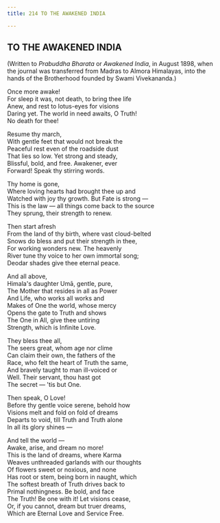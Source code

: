 ```yaml
---
title: 214 TO THE AWAKENED INDIA

---
```

  

## TO THE AWAKENED INDIA

(Written to *Prabuddha Bharata* or *Awakened India*, in August 1898,
when the journal was transferred from Madras to Almora Himalayas, into
the hands of the Brotherhood founded by Swami Vivekananda.)

Once more awake!  
For sleep it was, not death, to bring thee life  
Anew, and rest to lotus-eyes for visions  
Daring yet. The world in need awaits, O Truth!  
No death for thee!

Resume thy march,  
With gentle feet that would not break the  
Peaceful rest even of the roadside dust  
That lies so low. Yet strong and steady,  
Blissful, bold, and free. Awakener, ever  
Forward! Speak thy stirring words.

Thy home is gone,  
Where loving hearts had brought thee up and  
Watched with joy thy growth. But Fate is strong —  
This is the law — all things come back to the source  
They sprung, their strength to renew.

Then start afresh  
From the land of thy birth, where vast cloud-belted  
Snows do bless and put their strength in thee,  
For working wonders new. The heavenly  
River tune thy voice to her own immortal song;  
Deodar shades give thee eternal peace.

And all above,  
Himala's daughter Umā, gentle, pure,  
The Mother that resides in all as Power  
And Life, who works all works and  
Makes of One the world, whose mercy  
Opens the gate to Truth and shows  
The One in All, give thee untiring  
Strength, which is Infinite Love.

They bless thee all,  
The seers great, whom age nor clime  
Can claim their own, the fathers of the  
Race, who felt the heart of Truth the same,  
And bravely taught to man ill-voiced or  
Well. Their servant, thou hast got  
The secret — 'tis but One.

Then speak, O Love!  
Before thy gentle voice serene, behold how  
Visions melt and fold on fold of dreams  
Departs to void, till Truth and Truth alone  
In all its glory shines —

And tell the world —  
Awake, arise, and dream no more!  
This is the land of dreams, where Karma  
Weaves unthreaded garlands with our thoughts  
Of flowers sweet or noxious, and none  
Has root or stem, being born in naught, which  
The softest breath of Truth drives back to  
Primal nothingness. Be bold, and face  
The Truth! Be one with it! Let visions cease,  
Or, if you cannot, dream but truer dreams,  
Which are Eternal Love and Service Free.